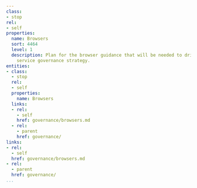 ```yaml
---
class:
- stop
rel:
- self
properties:
  name: Browsers
  sort: 4464
  level: 1
  description: Plan for the browser guidance that will be needed to drive a wider
    service governance strategy.
entities:
- class:
  - stop
  rel:
  - self
  properties:
    name: Browsers
  links:
  - rel:
    - self
    href: governance/browsers.md
  - rel:
    - parent
    href: governance/
links:
- rel:
  - self
  href: governance/browsers.md
- rel:
  - parent
  href: governance/
...
```

